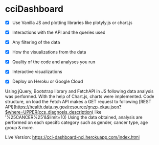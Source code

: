 # cciDashboard

- [x] Use Vanilla JS and plotting libraries like plotyly.js or chart.js
- [x] Interactions with the API and the queries used
- [x] Any filtering of the data
- [x] How the visualizations from the data
- [x] Quality of the code and analyses you run
- [x] Interactive visualizations
- [x] Deploy on Heroku or Google Cloud


Using jQuery, Bootstrap library and FetchAPI in JS following data analysis was performed.
With the help of Chart.js, charts were implemented.
Code structure, on load the Fetch API makes a GET request to following [REST API](https://health.data.ny.gov/resource/gnzp-ekau.json?$where=UPPER(ccs_diagnosis_description) like '%25CANCER%25'&$limit=10)
Using the data obtained, analysis are performed on each specifc category such as gender, cancer type, age group & more.



Live Version: https://cci-dashboard-nci.herokuapp.com/index.html

